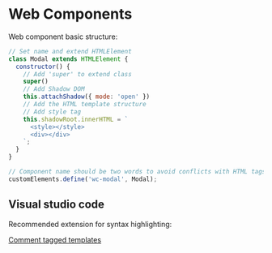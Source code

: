 # Web Components

Web component basic structure:

```javascript
// Set name and extend HTMLElement
class Modal extends HTMLElement {
  constructor() {
    // Add 'super' to extend class
    super()
    // Add Shadow DOM
    this.attachShadow({ mode: 'open' })
    // Add the HTML template structure
    // Add style tag
    this.shadowRoot.innerHTML = `
      <style></style>
      <div></div>
    `;
  }
}

// Component name should be two words to avoid conflicts with HTML tags
customElements.define('wc-modal', Modal);
```

## Visual studio code

Recommended extension for syntax highlighting:

[Comment tagged templates](https://marketplace.visualstudio.com/items?itemName=bierner.comment-tagged-templates)